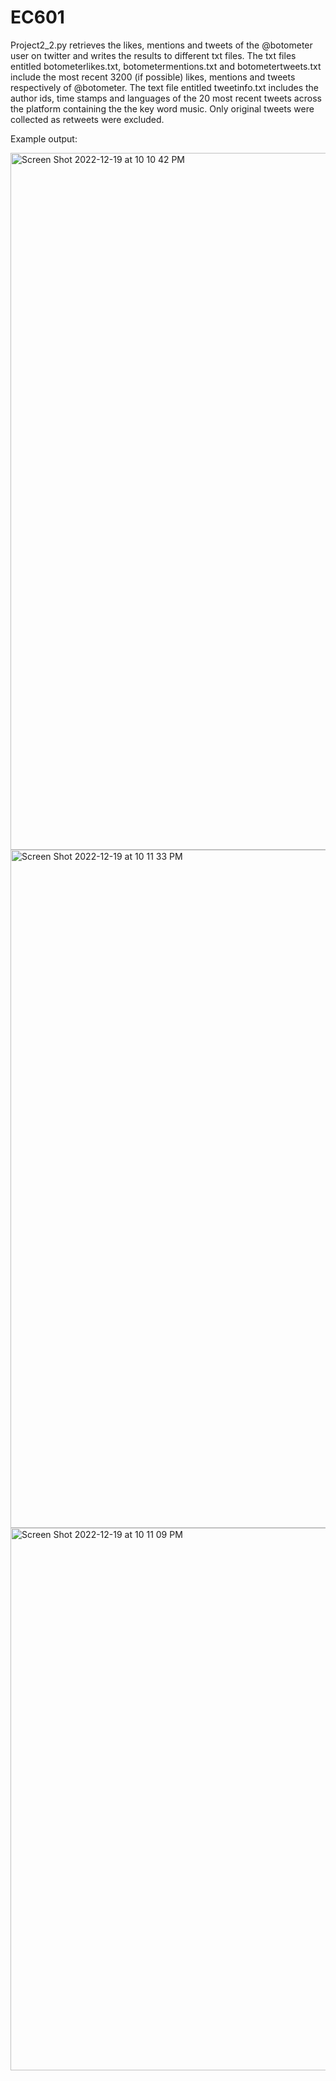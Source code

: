 # EC601
Project2_2.py retrieves the likes, mentions and tweets of the @botometer user on twitter and writes the results to different txt files. The txt files entitled botometerlikes.txt, botometermentions.txt and botometertweets.txt include the most recent 3200 (if possible) likes, mentions and tweets respectively of @botometer. The text file entitled tweetinfo.txt includes the author ids, time stamps and languages of the 20 most recent tweets across the platform containing the the key word music. Only original tweets were collected as retweets were excluded.

Example output:

<img width="1115" alt="Screen Shot 2022-12-19 at 10 10 42 PM" src="https://user-images.githubusercontent.com/93225913/208565735-786bec28-0eff-4285-aba3-4d0770522f07.png">



<img width="1085" alt="Screen Shot 2022-12-19 at 10 11 33 PM" src="https://user-images.githubusercontent.com/93225913/208565116-e37a56e5-4b0c-4516-92d7-00707f5a3148.png">



<img width="868" alt="Screen Shot 2022-12-19 at 10 11 09 PM" src="https://user-images.githubusercontent.com/93225913/208567251-74b771aa-c849-4900-a533-1b2f280be2f9.png">



